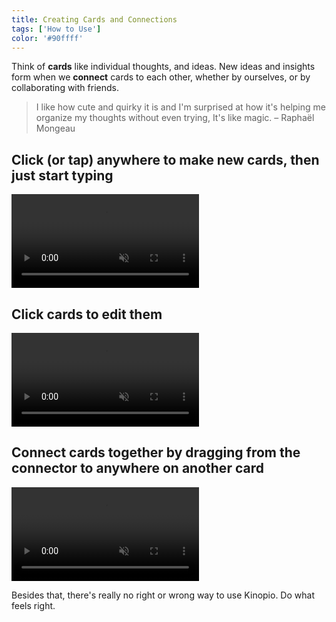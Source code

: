 ```yaml
---
title: Creating Cards and Connections
tags: ['How to Use']
color: '#90ffff'
---
```


Think of **cards** like individual thoughts, and ideas. New ideas and insights form when we **connect** cards to each other, whether by ourselves, or by collaborating with friends.

> I like how cute and quirky it is and I'm surprised at how it's helping me organize my thoughts without even trying, It's like magic. – Raphaël Mongeau

## Click (or tap) anywhere to make new cards, then just start typing

<video autoplay loop muted playsinline>
  <source src="/assets/posts/create-cards.mp4">
</video>

## Click cards to edit them

<video autoplay loop muted playsinline>
  <source src="/assets/posts/edit-card.mp4">
</video>

## Connect cards together by dragging from the connector to anywhere on another card

<video autoplay loop muted playsinline>
  <source src="/assets/posts/create-connection.mp4">
</video>

Besides that, there's really no right or wrong way to use Kinopio. Do what feels right.
